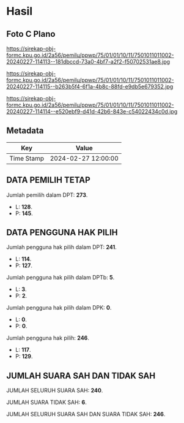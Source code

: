 # Hasil

## Foto C Plano

https://sirekap-obj-formc.kpu.go.id/2a56/pemilu/ppwp/75/01/01/10/11/7501011011002-20240227-114113--181dbccd-73a0-4bf7-a2f2-f50702531ae8.jpg

https://sirekap-obj-formc.kpu.go.id/2a56/pemilu/ppwp/75/01/01/10/11/7501011011002-20240227-114115--b263b5f4-6f1a-4b8c-88fd-e9db5e679352.jpg

https://sirekap-obj-formc.kpu.go.id/2a56/pemilu/ppwp/75/01/01/10/11/7501011011002-20240227-114114--e520ebf9-d41d-42b6-843e-c54022434c0d.jpg


## Metadata

| Key        | Value               |
| ---------- | ------------------- |
| Time Stamp | 2024-02-27 12:00:00 |


## DATA PEMILIH TETAP

Jumlah pemilih dalam DPT: **273**.
 * L: **128**.
 * P: **145**.

## DATA PENGGUNA HAK PILIH

Jumlah pengguna hak pilih dalam DPT: **241**.
 * L: **114**.
 * P: **127**.

Jumlah pengguna hak pilih dalam DPTb: **5**.
 * L: **3**.
 * P: **2**.

Jumlah pengguna hak pilih dalam DPK: **0**.
 * L: **0**.
 * P: **0**.

Jumlah pengguna hak pilih: **246**.
 * L: **117**.
 * P: **129**.

## JUMLAH SUARA SAH DAN TIDAK SAH

JUMLAH SELURUH SUARA SAH: **240**.

JUMLAH SUARA TIDAK SAH: **6**.

JUMLAH SELURUH SUARA SAH DAN SUARA TIDAK SAH: **246**.


